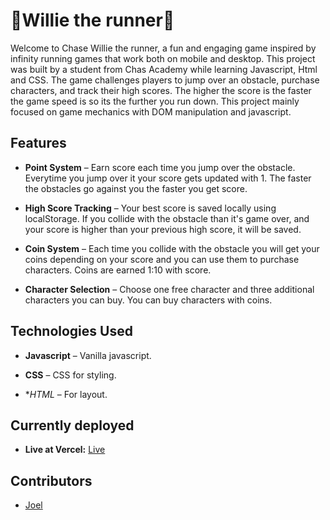 
# 👟Willie the runner👟

Welcome to Chase Willie the runner, a fun and engaging game inspired by infinity running games that work both on mobile and desktop. This project was built by a student from Chas Academy while learning Javascript, Html and CSS. The game challenges players to jump over an obstacle, purchase characters, and track their high scores. The higher the score is the faster the game speed is so its the further you run down. This project mainly focused on game mechanics with DOM manipulation and javascript.

## Features

- **Point System** – Earn score each time you jump over the obstacle. Everytime you jump over it your score gets updated with 1. The faster the obstacles go against you the faster you get score.

- **High Score Tracking** – Your best score is saved locally using localStorage. If you collide with the obstacle than it's game over, and your score is higher than your previous high score, it will be saved.

- **Coin System** – Each time you collide with the obstacle you will get your coins depending on your score and you can use them to purchase characters. Coins are earned 1:10 with score.

- **Character Selection** – Choose one free character and three additional characters you can buy. You can buy characters with coins.

## Technologies Used

- **Javascript** – Vanilla javascript.

- **CSS** – CSS for styling.

- **HTML* – For layout.
  
## Currently deployed
- **Live at Vercel:** <a href="https://jump-game-chi.vercel.app/" target="_blank">Live</a>

  
## Contributors
- [Joel](https://github.com/Joel050505)
